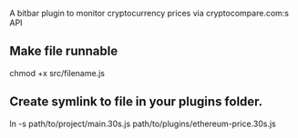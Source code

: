 A bitbar plugin to monitor cryptocurrency prices via cryptocompare.com:s API

## Make file runnable
chmod +x src/filename.js

## Create symlink to file in your plugins folder.
ln -s path/to/project/main.30s.js path/to/plugins/ethereum-price.30s.js